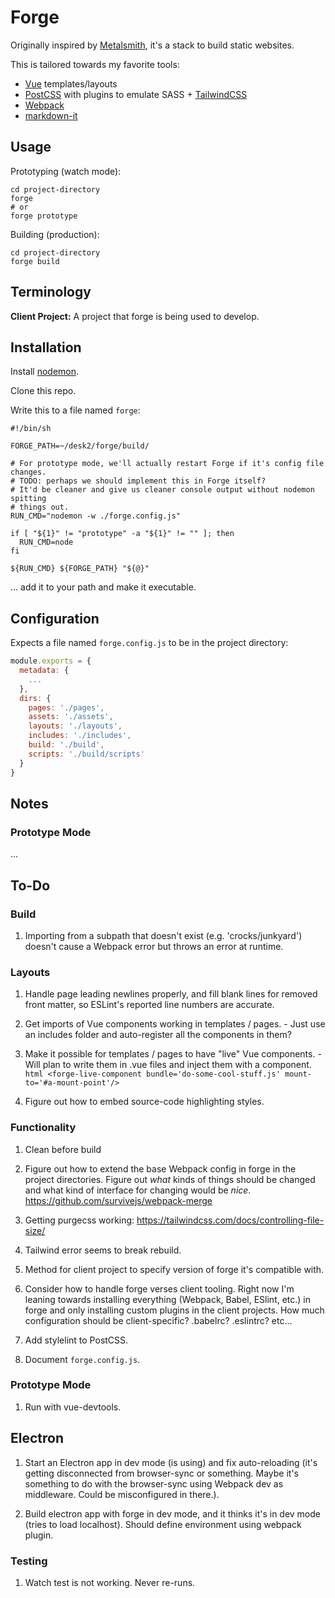 # Forge

Originally inspired by [Metalsmith](http://metalsmith.io), it's a stack to build static websites.

This is tailored towards my favorite tools:

  - [Vue](https://vuejs.org) templates/layouts
  - [PostCSS](https://postcss.org) with plugins to emulate SASS + [TailwindCSS](https://tailwindcss.com)
  - [Webpack](https://webpack.js.org)
  - [markdown-it](https://github.com/markdown-it/markdown-it)

## Usage

Prototyping (watch mode):

```shell
cd project-directory
forge
# or
forge prototype
```

Building (production):

```shell
cd project-directory
forge build
```

## Terminology

**Client Project:** A project that forge is being used to develop.

## Installation

Install [nodemon](https://www.npmjs.com/package/nodemon).

Clone this repo.

Write this to a file named `forge`:

```shell
#!/bin/sh

FORGE_PATH=~/desk2/forge/build/

# For prototype mode, we'll actually restart Forge if it's config file changes.
# TODO: perhaps we should implement this in Forge itself?
# It'd be cleaner and give us cleaner console output without nodemon spitting
# things out.
RUN_CMD="nodemon -w ./forge.config.js"

if [ "${1}" != "prototype" -a "${1}" != "" ]; then
  RUN_CMD=node
fi

${RUN_CMD} ${FORGE_PATH} "${@}"
```

... add it to your path and make it executable.

## Configuration

Expects a file named `forge.config.js` to be in the project directory:

```javascript
module.exports = {
  metadata: {
    ...
  },
  dirs: {
    pages: './pages',
    assets: './assets',
    layouts: './layouts',
    includes: './includes',
    build: './build',
    scripts: './build/scripts'
  }
}
```

## Notes

### Prototype Mode

...

## To-Do

### Build

  1. Importing from a subpath that doesn't exist (e.g. 'crocks/junkyard') doesn't cause a Webpack error but throws an error at runtime.

### Layouts

  1. Handle page leading newlines properly, and fill blank lines for removed front matter, so ESLint's reported line numbers are accurate.

  1. Get imports of Vue components working in templates / pages.
    - Just use an includes folder and auto-register all the components in them?

  1. Make it possible for templates / pages to have "live" Vue components.
    - Will plan to write them in .vue files and inject them with a component.
    ```html
    <forge-live-component bundle='do-some-cool-stuff.js' mount-to='#a-mount-point'/>
    ```

  1. Figure out how to embed source-code highlighting styles.

### Functionality

  1. Clean before build

  1. Figure out how to extend the base Webpack config in forge in the project directories. Figure out *what* kinds of things should be changed and what kind of interface for changing would be *nice*.
  https://github.com/survivejs/webpack-merge

  1. Getting purgecss working: https://tailwindcss.com/docs/controlling-file-size/

  1. Tailwind error seems to break rebuild.

  1. Method for client project to specify version of forge it's compatible with.

  1. Consider how to handle forge verses client tooling. Right now I'm leaning towards installing everything (Webpack, Babel, ESlint, etc.) in forge and only installing custom plugins in the client projects. How much configuration should be client-specific? .babelrc? .eslintrc? etc...

  1. Add stylelint to PostCSS.

  1. Document `forge.config.js`.

### Prototype Mode

  1. Run with vue-devtools.

## Electron

  1. Start an Electron app in dev mode (is using) and fix auto-reloading (it's getting disconnected from browser-sync or something. Maybe it's something to do with the browser-sync using Webpack dev as middleware. Could be misconfigured in there.).

  1. Build electron app with forge in dev mode, and it thinks it's in dev mode (tries to load localhost). Should define environment using webpack plugin.

### Testing

  1. Watch test is not working. Never re-runs.
